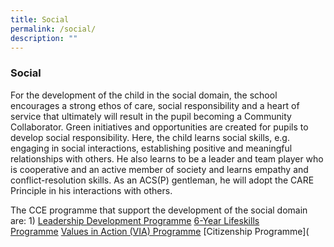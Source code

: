 ```yaml
---
title: Social
permalink: /social/
description: ""
---
```

### **Social**
For the development of the child in the social domain, the school encourages a strong ethos of care, social responsibility and a heart of service that ultimately will result in the pupil becoming a Community Collaborator. Green initiatives and opportunities are created for pupils to develop social responsibility. Here, the child learns social skills, e.g. engaging in social interactions, establishing positive and meaningful relationships with others. He also learns to be a leader and team player who is cooperative and an active member of society and learns empathy and conflict-resolution skills. As an ACS(P) gentleman, he will adopt the CARE Principle in his interactions with others.

The CCE programme that support the development of the social domain are:
1) [Leadership Development Programme]( 
2) [6-Year Lifeskills Programme](
3) [Values in Action (VIA) Programme](
4) [Citizenship Programme](